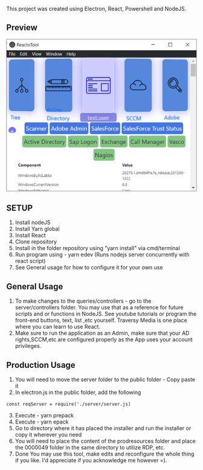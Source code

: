 This project was created using Electron, React, Powershell and NodeJS.
## Preview
![](./images/HomeExpand.png)

## SETUP

1. Install nodeJS
2. Install Yarn global
3. Install React 
4. Clone repository
6. Install in the folder repository using "yarn install" via cmd/terminal
7. Run program using  - yarn edev (Runs nodejs server concurrently with react script)
8. See General usage for how to configure it for your own use

## General Usage
   1. To make changes to the queries/controllers - go to the server/controllers folder. You may use that as a reference for future scripts and or functions in NodeJS. 
    See youtube tutorials or program the front-end buttons, text, list ,etc yourself. Traversy Media is one place where you can learn to use React.
   2. Make sure to run the application as an Admin, make sure that your AD rights,SCCM,etc are configured properly as the App uses your account privileges.
   
## Production Usage
1. You will need to move the server folder to the public folder - Copy paste it
2. In electron.js in the public folder, add the following
```
const reqServer = require('./server/server.js)
```
3. Execute - yarn prepack
4. Execute - yarn epack 
5. Go to directory where it has placed the installer and run the installer or copy it wherever you need
6. You will need to place the content of the prodresources folder and place the 0000049 folder in the same directory to utilize RDP, etc. 
7. Done
You may use this tool, make edits and reconfigure the whole thing if you like.
I'd appreciate if you acknowledge me however  =). 